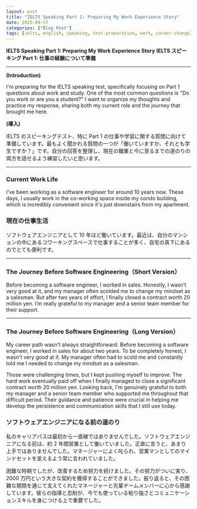 ```yaml
---
layout: post
title: "IELTS Speaking Part 1: Preparing My Work Experience Story"
date: 2025-09-27
categories: ["Blog Post"]
tags: [ielts, english, speaking, test-preparation, work, career-change]
---
```


**IELTS Speaking Part 1: Preparing My Work Experience Story**
**IELTS スピーキング Part 1: 仕事の経験について準備**

---

**(Introduction)**

I'm preparing for the IELTS speaking test, specifically focusing on Part 1 questions about work and study. One of the most common questions is "Do you work or are you a student?" I want to organize my thoughts and practice my response, sharing both my current role and the journey that brought me here.

**(導入)**

IELTS のスピーキングテスト、特に Part 1 の仕事や学習に関する質問に向けて準備しています。最もよく聞かれる質問の一つが「働いていますか、それとも学生ですか？」です。自分の回答を整理し、現在の職業と今に至るまでの道のりの両方を話せるよう練習したいと思います。

---

### Current Work Life

I've been working as a software engineer for around 10 years now. These days, I usually work in the co-working space inside my condo building, which is incredibly convenient since it's just downstairs from my apartment.

### 現在の仕事生活

ソフトウェアエンジニアとして 10 年ほど働いています。最近は、自分のマンションの中にあるコワーキングスペースで仕事することが多く、自宅の真下にあるのでとても便利です。

---

### The Journey Before Software Engineering（Short Version）

Before becoming a software engineer, I worked in sales. Honestly, I wasn’t very good at it, and my manager often scolded me to change my mindset as a salesman. But after two years of effort, I finally closed a contract worth 20 million yen. I’m really grateful to my manager and a senior team member for their support.

---

### The Journey Before Software Engineering（Long Version）

My career path wasn't always straightforward. Before becoming a software engineer, I worked in sales for about two years. To be completely honest, I wasn't very good at it. My manager often had to scold me and constantly told me I needed to change my mindset as a salesman.

Those were challenging times, but I kept pushing myself to improve. The hard work eventually paid off when I finally managed to close a significant contract worth 20 million yen. Looking back, I'm genuinely grateful to both my manager and a senior team member who supported me throughout that difficult period. Their guidance and patience were crucial in helping me develop the persistence and communication skills that I still use today.

### ソフトウェアエンジニアになる前の道のり

私のキャリアパスは最初から一直線ではありませんでした。ソフトウェアエンジニアになる前は、約 2 年間営業として働いていました。正直に言うと、あまり上手ではありませんでした。マネージャーによく叱られ、営業マンとしてのマインドセットを変えるよう常に言われていました。

困難な時期でしたが、改善するため努力を続けました。その努力がついに実り、2000 万円という大きな契約を獲得することができました。振り返ると、その困難な期間を通じて支えてくれたマネージャーと先輩チームメンバーに心から感謝しています。彼らの指導と忍耐が、今でも使っている粘り強さとコミュニケーションスキルを身につける上で重要でした。
